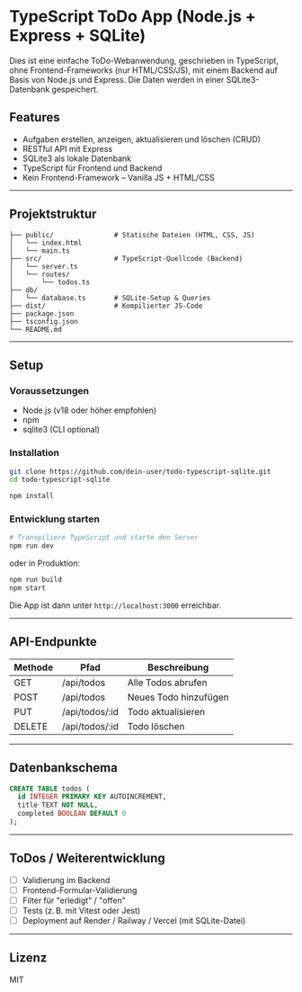 # TypeScript ToDo App (Node.js + Express + SQLite)

Dies ist eine einfache ToDo-Webanwendung, geschrieben in TypeScript, ohne Frontend-Frameworks (nur HTML/CSS/JS), mit einem Backend auf Basis von Node.js und Express. Die Daten werden in einer SQLite3-Datenbank gespeichert.

## Features

- Aufgaben erstellen, anzeigen, aktualisieren und löschen (CRUD)
- RESTful API mit Express
- SQLite3 als lokale Datenbank
- TypeScript für Frontend und Backend
- Kein Frontend-Framework – Vanilla JS + HTML/CSS

---

## Projektstruktur

```
├── public/               # Statische Dateien (HTML, CSS, JS)
│   └── index.html
│   └── main.ts
├── src/                  # TypeScript-Quellcode (Backend)
│   └── server.ts
│   └── routes/
│       └── todos.ts
├── db/
│   └── database.ts       # SQLite-Setup & Queries
├── dist/                 # Kompilierter JS-Code
├── package.json
├── tsconfig.json
└── README.md
```

---

## Setup

### Voraussetzungen

- Node.js (v18 oder höher empfohlen)
- npm
- sqlite3 (CLI optional)

### Installation

```bash
git clone https://github.com/dein-user/todo-typescript-sqlite.git
cd todo-typescript-sqlite

npm install
```

### Entwicklung starten

```bash
# Transpiliere TypeScript und starte den Server
npm run dev
```

oder in Produktion:

```bash
npm run build
npm start
```

Die App ist dann unter `http://localhost:3000` erreichbar.

---

## API-Endpunkte

| Methode | Pfad           | Beschreibung              |
|--------|----------------|---------------------------|
| GET    | /api/todos     | Alle Todos abrufen        |
| POST   | /api/todos     | Neues Todo hinzufügen     |
| PUT    | /api/todos/:id | Todo aktualisieren        |
| DELETE | /api/todos/:id | Todo löschen              |

---

## Datenbankschema

```sql
CREATE TABLE todos (
  id INTEGER PRIMARY KEY AUTOINCREMENT,
  title TEXT NOT NULL,
  completed BOOLEAN DEFAULT 0
);
```

---

## ToDos / Weiterentwicklung

- [ ] Validierung im Backend
- [ ] Frontend-Formular-Validierung
- [ ] Filter für "erledigt" / "offen"
- [ ] Tests (z. B. mit Vitest oder Jest)
- [ ] Deployment auf Render / Railway / Vercel (mit SQLite-Datei)

---

## Lizenz

MIT
